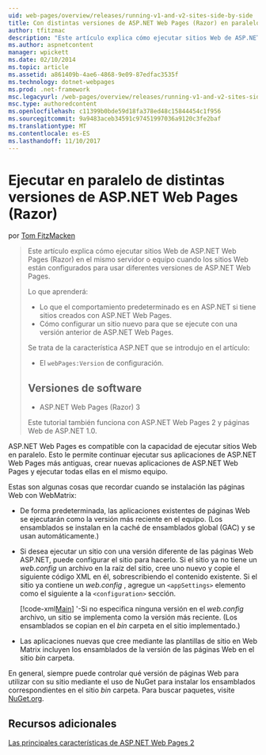 ```yaml
---
uid: web-pages/overview/releases/running-v1-and-v2-sites-side-by-side
title: Con distintas versiones de ASP.NET Web Pages (Razor) en paralelo | Documentos de Microsoft
author: tfitzmac
description: "Este artículo explica cómo ejecutar sitios Web de ASP.NET Web Pages (Razor) en el mismo servidor o equipo cuando los sitios Web están configurados para usar una versión diferente..."
ms.author: aspnetcontent
manager: wpickett
ms.date: 02/10/2014
ms.topic: article
ms.assetid: a861409b-4ae6-4868-9e09-87edfac3535f
ms.technology: dotnet-webpages
ms.prod: .net-framework
msc.legacyurl: /web-pages/overview/releases/running-v1-and-v2-sites-side-by-side
msc.type: authoredcontent
ms.openlocfilehash: c11399b0bde59d18fa378ed48c15844454c1f956
ms.sourcegitcommit: 9a9483aceb34591c97451997036a9120c3fe2baf
ms.translationtype: MT
ms.contentlocale: es-ES
ms.lasthandoff: 11/10/2017
---
```

<a name="running-different-versions-of-aspnet-web-pages-razor-side-by-side"></a>Ejecutar en paralelo de distintas versiones de ASP.NET Web Pages (Razor)
====================
por [Tom FitzMacken](https://github.com/tfitzmac)

> Este artículo explica cómo ejecutar sitios Web de ASP.NET Web Pages (Razor) en el mismo servidor o equipo cuando los sitios Web están configurados para usar diferentes versiones de ASP.NET Web Pages.
> 
> Lo que aprenderá:
> 
> - Lo que el comportamiento predeterminado es en ASP.NET si tiene sitios creados con ASP.NET Web Pages.
> - Cómo configurar un sitio nuevo para que se ejecute con una versión anterior de ASP.NET Web Pages.
>   
> 
> Se trata de la característica ASP.NET que se introdujo en el artículo:
> 
> - El `webPages:Version` de configuración.
>   
> 
> ## <a name="software-versions"></a>Versiones de software
> 
> 
> - ASP.NET Web Pages (Razor) 3
>   
> 
> Este tutorial también funciona con ASP.NET Web Pages 2 y páginas Web de ASP.NET 1.0.


ASP.NET Web Pages es compatible con la capacidad de ejecutar sitios Web en paralelo. Esto le permite continuar ejecutar sus aplicaciones de ASP.NET Web Pages más antiguas, crear nuevas aplicaciones de ASP.NET Web Pages y ejecutar todas ellas en el mismo equipo.

Estas son algunas cosas que recordar cuando se instalación las páginas Web con WebMatrix:

- De forma predeterminada, las aplicaciones existentes de páginas Web se ejecutarán como la versión más reciente en el equipo. (Los ensamblados se instalan en la caché de ensamblados global (GAC) y se usan automáticamente.)
- Si desea ejecutar un sitio con una versión diferente de las páginas Web ASP.NET, puede configurar el sitio para hacerlo. Si el sitio ya no tiene un *web.config* un archivo en la raíz del sitio, cree uno nuevo y copie el siguiente código XML en él, sobrescribiendo el contenido existente. Si el sitio ya contiene un *web.config* , agregue un `<appSettings>` elemento como el siguiente a la `<configuration>` sección.

    [!code-xml[Main](running-v1-and-v2-sites-side-by-side/samples/sample1.xml)]
'-Si no especifica ninguna versión en el *web.config* archivo, un sitio se implementa como la versión más reciente. (Los ensamblados se copian en el *bin* carpeta en el sitio implementado.)
- Las aplicaciones nuevas que cree mediante las plantillas de sitio en Web Matrix incluyen los ensamblados de la versión de las páginas Web en el sitio *bin* carpeta.

En general, siempre puede controlar qué versión de páginas Web para utilizar con su sitio mediante el uso de NuGet para instalar los ensamblados correspondientes en el sitio *bin* carpeta. Para buscar paquetes, visite [NuGet.org](http://NuGet.org).

## <a name="additional-resources"></a>Recursos adicionales

[Las principales características de ASP.NET Web Pages 2](top-features-in-web-pages-2.md)
